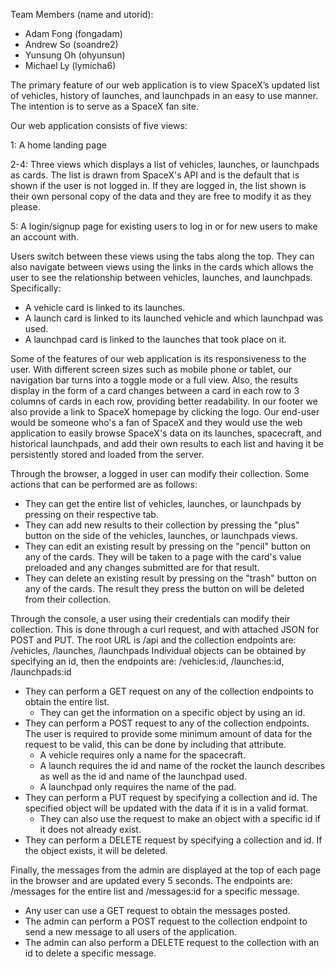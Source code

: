 Team Members (name and utorid):
 - Adam Fong (fongadam)
 - Andrew So (soandre2)
 - Yunsung Oh (ohyunsun)
 - Michael Ly (lymicha6)

The primary feature of our web application is to view SpaceX’s updated list of vehicles, history of launches, and launchpads in an easy to use manner. The intention is to serve as a SpaceX fan site.

Our web application consists of five views: 

 1: A home landing page
 
 2-4: Three views which displays a list of vehicles, launches, or launchpads as cards. The list is drawn from SpaceX's API and is the default that is shown if the user is not logged in. If they are logged in, the list shown is their own personal copy of the data and they are free to modify it as they please.
 
 5: A login/signup page for existing users to log in or for new users to make an account with.

Users switch between these views using the tabs along the top. They can also navigate between views using the links in the cards which allows the user to see the relationship between vehicles, launches, and launchpads.
Specifically: 
 * A vehicle card is linked to its launches. 
 * A launch card is linked to its launched vehicle and which launchpad was used. 
 * A launchpad card is linked to the launches that took place on it.

Some of the features of our web application is its responsiveness to the user. With different screen sizes such as mobile phone or tablet, our navigation bar turns into a toggle mode or a full view. Also, the results display in the form of a card changes between a card in each row to 3 columns of cards in each row, providing better readability. In our footer we also provide a link to SpaceX homepage by clicking the logo.
Our end-user would be someone who's a fan of SpaceX and they would use the web application to easily browse SpaceX's data on its launches, spacecraft, and historical launchpads, and add their own results to each list and having it be persistently stored and loaded from the server.

Through the browser, a logged in user can modify their collection. Some actions that can be performed are as follows:
 * They can get the entire list of vehicles, launches, or launchpads by pressing on their respective tab.
 * They can add new results to their collection by pressing the "plus" button on the side of the vehicles, launches, or launchpads views.
 * They can edit an existing result by pressing on the "pencil" button on any of the cards. They will be taken to a page with the card's value preloaded and any changes submitted are for that result.
 * They can delete an existing result by pressing on the "trash" button on any of the cards. The result they press the button on will be deleted from their collection.
 
Through the console, a user using their credentials can modify their collection. This is done through a curl request, and with attached JSON for POST and PUT.
The root URL is /api and the collection endpoints are: /vehicles, /launches, /launchpads
Individual objects can be obtained by specifying an id, then the endpoints are: /vehicles:id, /launches:id, /launchpads:id
 * They can perform a GET request on any of the collection endpoints to obtain the entire list.
	* They can get the information on a specific object by using an id.
 * They can perform a POST request to any of the collection endpoints. The user is required to provide some minimum amount of data for the request to be valid, this can be done by including that attribute.
	* A vehicle requires only a name for the spacecraft.
	* A launch requires the id and name of the rocket the launch describes as well as the id and name of the launchpad used.
	* A launchpad only requires the name of the pad.
 * They can perform a PUT request by specifying a collection and id. The specified object will be updated with the data if it is in a valid format.
    * They can also use the request to make an object with a specific id if it does not already exist.
 * They can perform a DELETE request by specifying a collection and id. If the object exists, it will be deleted.
 
Finally, the messages from the admin are displayed at the top of each page in the browser and are updated every 5 seconds. 
The endpoints are: /messages for the entire list and /messages:id for a specific message.
 * Any user can use a GET request to obtain the messages posted.
 * The admin can perform a POST request to the collection endpoint to send a new message to all users of the application.
 * The admin can also perform a DELETE request to the collection with an id to delete a specific message.

